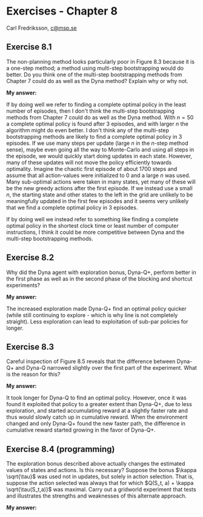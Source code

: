 # Exercises - Chapter 8

Carl Fredriksson, c@msp.se

## Exercise 8.1

The non-planning method looks particularly poor in Figure 8.3 because it is a one-step method; a method using multi-step bootstrapping would do better. Do you think one of the multi-step bootstrapping methods from Chapter 7 could do as well as the Dyna method? Explain why or why not.

**My answer:**

If by doing well we refer to finding a complete optimal policy in the least number of episodes, then I don't think the multi-step bootstrapping methods from Chapter 7 could do as well as the Dyna method. With $n=50$ a complete optimal policy is found after 3 episodes, and with larger $n$ the algorithm might do even better. I don't think any of the multi-step bootstrapping methods are likely to find a complete optimal policy in 3 episodes. If we use many steps per update (large $n$ in the $n$-step method sense), maybe even going all the way to Monte-Carlo and using all steps in the episode, we would quickly start doing updates in each state. However, many of these updates will not move the policy efficiently towards optimality. Imagine the chaotic first episode of about 1700 steps and assume that all action-values were initialized to 0 and a large $n$ was used. Many sub-optimal actions were taken in many states, yet many of these will be the new greedy actions after the first episode. If we instead use a small $n$, the starting state and other states to the left in the grid are unlikely to be meaningfully updated in the first few episodes and it seems very unlikely that we find a complete optimal policy in 3 episodes.

If by doing well we instead refer to something like finding a complete optimal policy in the shortest clock time or least number of computer instructions, I think it could be more competitive between Dyna and the multi-step bootstrapping methods.

## Exercise 8.2

Why did the Dyna agent with exploration bonus, Dyna-Q+, perform better in the first phase as well as in the second phase of the blocking and shortcut experiments?

**My answer:**

The increased exploration made Dyna-Q+ find an optimal policy quicker (while still continuing to explore - which is why line is not completely straight). Less exploration can lead to exploitation of sub-par policies for longer.

## Exercise 8.3

Careful inspection of Figure 8.5 reveals that the difference between Dyna-Q+ and Dyna-Q narrowed slightly over the first part of the experiment. What is the reason for this?

**My answer:**

It took longer for Dyna-Q to find an optimal policy. However, once it was found it exploited that policy to a greater extent than Dyna-Q+, due to less exploration, and started accumulating reward at a slightly faster rate and thus would slowly catch up in cumulative reward. When the environment changed and only Dyna-Q+ found the new faster path, the difference in cumulative reward started growing in the favor of Dyna-Q+.

## Exercise 8.4 (programming)

The exploration bonus described above actually changes the estimated values of states and actions. Is this necessary? Suppose the bonus $\kappa \sqrt{\tau}$ was used not in updates, but solely in action selection. That is, suppose the action selected was always that for which $Q(S_t, a) + \kappa \sqrt{\tau(S_t,a)}$ was maximal. Carry out a gridworld experiment that tests and illustrates the strengths and weaknesses of this alternate approach.

**My answer:**

